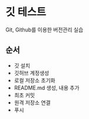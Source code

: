 # 깃 테스트
Git, Github를 이용한 버전관리 실습

## 순서
- 깃 설치
- 깃허브 계정생성
- 로컬 저장소 초기화
- README.md 생성, 내용 추가
- 최초 커밋
- 원격 저장소 연결
- 푸시

